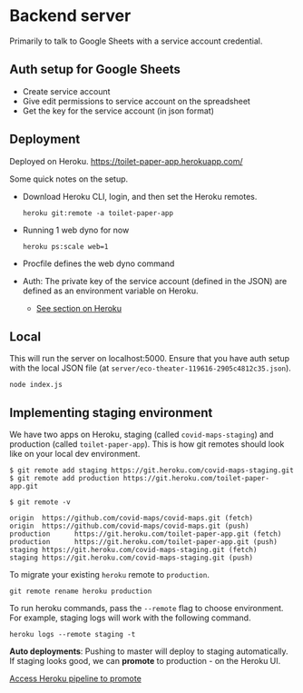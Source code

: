 # Backend server

Primarily to talk to Google Sheets with a service account credential.

## Auth setup for Google Sheets

- Create service account
- Give edit permissions to service account on the spreadsheet
- Get the key for the service account (in json format)

## Deployment

Deployed on Heroku. https://toilet-paper-app.herokuapp.com/

Some quick notes on the setup.

- Download Heroku CLI, login, and then set the Heroku remotes.

  ```
  heroku git:remote -a toilet-paper-app
  ```

- Running 1 web dyno for now

  ```
  heroku ps:scale web=1
  ```

- Procfile defines the web dyno command
- Auth: The private key of the service account (defined in the JSON) are defined as an environment variable on Heroku.
  - [See section on Heroku](https://theoephraim.github.io/node-google-spreadsheet/#/getting-started/authentication?id=service-account)

## Local

This will run the server on localhost:5000. Ensure that you have auth setup with the local JSON file (at `server/eco-theater-119616-2905c4812c35.json`).

```
node index.js
```

## Implementing staging environment

We have two apps on Heroku, staging (called `covid-maps-staging`) and
production (called `toilet-paper-app`). This is how git remotes should
look like on your local dev environment.

```
$ git remote add staging https://git.heroku.com/covid-maps-staging.git
$ git remote add production https://git.heroku.com/toilet-paper-app.git

$ git remote -v

origin  https://github.com/covid-maps/covid-maps.git (fetch)
origin  https://github.com/covid-maps/covid-maps.git (push)
production      https://git.heroku.com/toilet-paper-app.git (fetch)
production      https://git.heroku.com/toilet-paper-app.git (push)
staging https://git.heroku.com/covid-maps-staging.git (fetch)
staging https://git.heroku.com/covid-maps-staging.git (push)
```

To migrate your existing `heroku` remote to `production`.
```
git remote rename heroku production
```

To run heroku commands, pass the `--remote` flag to choose environment. For
example, staging logs will work with the following command.

```
heroku logs --remote staging -t
```

**Auto deployments**: Pushing to master will deploy to staging automatically.
If staging looks good, we can **promote** to production - on the Heroku UI.

[Access Heroku pipeline to promote](https://dashboard.heroku.com/pipelines/0dd78ad0-f357-4226-b17d-93fc97caba4e)

